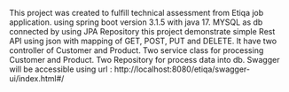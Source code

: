 This project was created to fulfill technical assessment from Etiqa job application.
using spring boot version 3.1.5 with java 17.
MYSQL as db connected by using JPA Repository 
this project demonstrate simple Rest API using json with mapping of GET, POST, PUT and DELETE.
It have two controller of Customer and Product.
Two service class for processing Customer and Product.
Two Repository for process data into db.
Swagger will be accessible using url : http://localhost:8080/etiqa/swagger-ui/index.html#/
